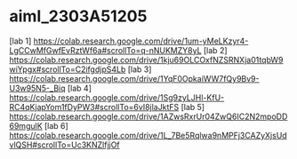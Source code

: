 # aiml_2303A51205
[lab 1] https://colab.research.google.com/drive/1um-yMeLKzyr4-LgCCwMfGwfEvRztWf6a#scrollTo=q-nNUKMZY8yL
[lab 2] https://colab.research.google.com/drive/1kju69OLCOxfNZSRNXja01tqbW9wiYpgx#scrollTo=C2ifgdjpS4Lb 
[lab 3] https://colab.research.google.com/drive/1YqF0OpkaiWW7fQy9Bv9-U3w95N5-_Biq
[lab 4] https://colab.research.google.com/drive/1Sg9zyLJHl-KfU-RC4qKjapYom1fDyPW3#scrollTo=6vI8jlaJktFS
[lab 5] https://colab.research.google.com/drive/1AZwsRxrUr04ZwQ6IC2N2mpoDD69mgulK
[lab 6] https://colab.research.google.com/drive/1L_7Be5Rqlwa9nMPFj3CAZyXjsUdvlQSH#scrollTo=Uc3KNZlfjjOf
